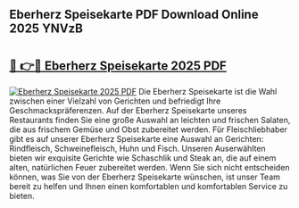 ## Eberherz Speisekarte PDF Download Online 2025 YNVzB

# <h2><a href="http://gccqsz.nevu.top/?p=Eberherz+Speisekarte">🔗 👉🔴 Eberherz Speisekarte 2025 PDF</a></h2>

[![Eberherz Speisekarte 2025 PDF](https://i.imgur.com/dBaPXMq.png)](http://gccqsz.nevu.top/?p=Eberherz+Speisekarte)
Die Eberherz Speisekarte ist die Wahl zwischen einer Vielzahl von Gerichten und befriedigt Ihre Geschmackspräferenzen. Auf der Eberherz Speisekarte unseres Restaurants finden Sie eine große Auswahl an leichten und frischen Salaten, die aus frischem Gemüse und Obst zubereitet werden. Für Fleischliebhaber gibt es auf unserer Eberherz Speisekarte eine Auswahl an Gerichten: Rindfleisch, Schweinefleisch, Huhn und Fisch. Unseren Auserwählten bieten wir exquisite Gerichte wie Schaschlik und Steak an, die auf einem alten, natürlichen Feuer zubereitet werden. Wenn Sie sich nicht entscheiden können, was Sie von der Eberherz Speisekarte wünschen, ist unser Team bereit zu helfen und Ihnen einen komfortablen und komfortablen Service zu bieten.
